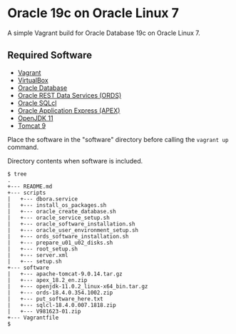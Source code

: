 # Oracle 19c on Oracle Linux 7

A simple Vagrant build for Oracle Database 19c on Oracle Linux 7.

## Required Software

* [Vagrant](https://www.vagrantup.com/downloads.html)
* [VirtualBox](https://www.virtualbox.org/wiki/Downloads)
* [Oracle Database](https://edelivery.oracle.com/)
* [Oracle REST Data Services (ORDS)](https://www.oracle.com/technetwork/developer-tools/rest-data-services/downloads/index.html)
* [Oracle SQLcl](https://www.oracle.com/technetwork/developer-tools/sqlcl/downloads/index.html)
* [Oracle Application Express (APEX)](https://www.oracle.com/technetwork/developer-tools/apex/downloads/index.html)
* [OpenJDK 11](http://jdk.java.net/11/)
* [Tomcat 9](https://tomcat.apache.org/download-90.cgi)

Place the software in the "software" directory before calling the `vagrant up` command.

Directory contents when software is included.

```
$ tree
.
+--- README.md
+--- scripts
|   +--- dbora.service
|   +--- install_os_packages.sh
|   +--- oracle_create_database.sh
|   +--- oracle_service_setup.sh
|   +--- oracle_software_installation.sh
|   +--- oracle_user_environment_setup.sh
|   +--- ords_software_installation.sh
|   +--- prepare_u01_u02_disks.sh
|   +--- root_setup.sh
|   +--- server.xml
|   +--- setup.sh
+--- software
|   +--- apache-tomcat-9.0.14.tar.gz
|   +--- apex_18.2_en.zip
|   +--- openjdk-11.0.2_linux-x64_bin.tar.gz
|   +--- ords-18.4.0.354.1002.zip
|   +--- put_software_here.txt
|   +--- sqlcl-18.4.0.007.1818.zip
|   +--- V981623-01.zip
+--- Vagrantfile
$
```